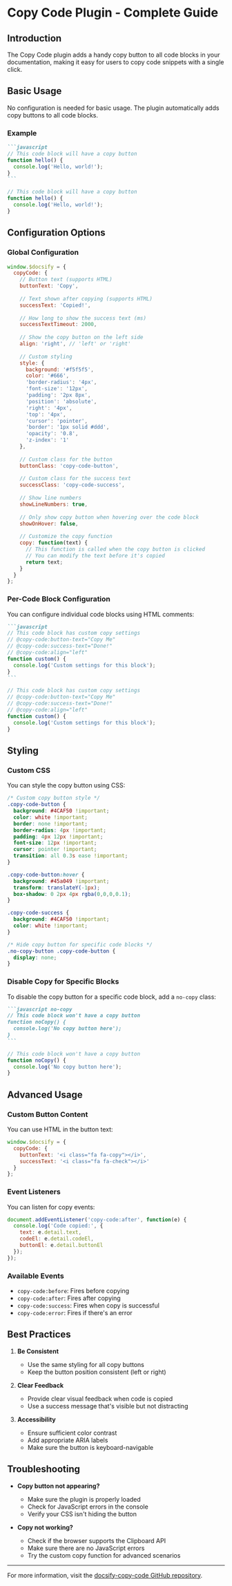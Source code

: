 # Copy Code Plugin - Complete Guide

## Introduction

The Copy Code plugin adds a handy copy button to all code blocks in your documentation, making it easy for users to copy code snippets with a single click.

## Basic Usage

No configuration is needed for basic usage. The plugin automatically adds copy buttons to all code blocks.

### Example

````markdown
```javascript
// This code block will have a copy button
function hello() {
  console.log('Hello, world!');
}
```
````

```javascript
// This code block will have a copy button
function hello() {
  console.log('Hello, world!');
}
```

## Configuration Options

### Global Configuration

```javascript
window.$docsify = {
  copyCode: {
    // Button text (supports HTML)
    buttonText: 'Copy',
    
    // Text shown after copying (supports HTML)
    successText: 'Copied!',
    
    // How long to show the success text (ms)
    successTextTimeout: 2000,
    
    // Show the copy button on the left side
    align: 'right', // 'left' or 'right'
    
    // Custom styling
    style: {
      background: '#f5f5f5',
      color: '#666',
      'border-radius': '4px',
      'font-size': '12px',
      'padding': '2px 8px',
      'position': 'absolute',
      'right': '4px',
      'top': '4px',
      'cursor': 'pointer',
      'border': '1px solid #ddd',
      'opacity': '0.8',
      'z-index': '1'
    },
    
    // Custom class for the button
    buttonClass: 'copy-code-button',
    
    // Custom class for the success text
    successClass: 'copy-code-success',
    
    // Show line numbers
    showLineNumbers: true,
    
    // Only show copy button when hovering over the code block
    showOnHover: false,
    
    // Customize the copy function
    copy: function(text) {
      // This function is called when the copy button is clicked
      // You can modify the text before it's copied
      return text;
    }
  }
};
```

### Per-Code Block Configuration

You can configure individual code blocks using HTML comments:

````markdown
```javascript
// This code block has custom copy settings
// @copy-code:button-text="Copy Me"
// @copy-code:success-text="Done!"
// @copy-code:align="left"
function custom() {
  console.log('Custom settings for this block');
}
```
````

```javascript
// This code block has custom copy settings
// @copy-code:button-text="Copy Me"
// @copy-code:success-text="Done!"
// @copy-code:align="left"
function custom() {
  console.log('Custom settings for this block');
}
```

## Styling

### Custom CSS

You can style the copy button using CSS:

```css
/* Custom copy button style */
.copy-code-button {
  background: #4CAF50 !important;
  color: white !important;
  border: none !important;
  border-radius: 4px !important;
  padding: 4px 12px !important;
  font-size: 12px !important;
  cursor: pointer !important;
  transition: all 0.3s ease !important;
}

.copy-code-button:hover {
  background: #45a049 !important;
  transform: translateY(-1px);
  box-shadow: 0 2px 4px rgba(0,0,0,0.1);
}

.copy-code-success {
  background: #4CAF50 !important;
  color: white !important;
}

/* Hide copy button for specific code blocks */
.no-copy-button .copy-code-button {
  display: none;
}
```

### Disable Copy for Specific Blocks

To disable the copy button for a specific code block, add a `no-copy` class:

````markdown
```javascript no-copy
// This code block won't have a copy button
function noCopy() {
  console.log('No copy button here');
}
```
````

```javascript no-copy
// This code block won't have a copy button
function noCopy() {
  console.log('No copy button here');
}
```

## Advanced Usage

### Custom Button Content

You can use HTML in the button text:

```javascript
window.$docsify = {
  copyCode: {
    buttonText: '<i class="fa fa-copy"></i>',
    successText: '<i class="fa fa-check"></i>'
  }
};
```

### Event Listeners

You can listen for copy events:

```javascript
document.addEventListener('copy-code:after', function(e) {
  console.log('Code copied:', {
    text: e.detail.text,
    codeEl: e.detail.codeEl,
    buttonEl: e.detail.buttonEl
  });
});
```

### Available Events

- `copy-code:before`: Fires before copying
- `copy-code:after`: Fires after copying
- `copy-code:success`: Fires when copy is successful
- `copy-code:error`: Fires if there's an error

## Best Practices

1. **Be Consistent**
   - Use the same styling for all copy buttons
   - Keep the button position consistent (left or right)

2. **Clear Feedback**
   - Provide clear visual feedback when code is copied
   - Use a success message that's visible but not distracting

3. **Accessibility**
   - Ensure sufficient color contrast
   - Add appropriate ARIA labels
   - Make sure the button is keyboard-navigable

## Troubleshooting

- **Copy button not appearing?**
  - Make sure the plugin is properly loaded
  - Check for JavaScript errors in the console
  - Verify your CSS isn't hiding the button

- **Copy not working?**
  - Check if the browser supports the Clipboard API
  - Make sure there are no JavaScript errors
  - Try the custom copy function for advanced scenarios

---

For more information, visit the [docsify-copy-code GitHub repository](https://github.com/jperasmus/docsify-copy-code).
